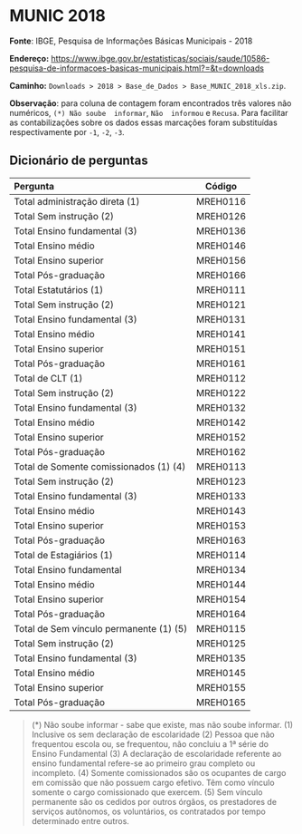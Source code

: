 # MUNIC 2018

**Fonte**:  IBGE, Pesquisa de Informações Básicas Municipais - 2018

**Endereço:** https://www.ibge.gov.br/estatisticas/sociais/saude/10586-pesquisa-de-informacoes-basicas-municipais.html?=&t=downloads

**Caminho:** `Downloads > 2018 > Base_de_Dados > Base_MUNIC_2018_xls.zip`.

**Observação**: para coluna de contagem foram encontrados três valores não numéricos,  `(*) Não soube  informar`, `Não  informou` e `Recusa`. Para facilitar as contabilizações sobre os dados essas marcações foram substituídas respectivamente por `-1`, `-2`, `-3`.

## Dicionário de perguntas

| Pergunta                                |  Código  |
| :-------------------------------------- | :------: |
| Total administração direta (1)          | MREH0116 |
| Total Sem instrução (2)                 | MREH0126 |
| Total Ensino fundamental (3)            | MREH0136 |
| Total Ensino médio                      | MREH0146 |
| Total Ensino superior                   | MREH0156 |
| Total Pós-graduação                     | MREH0166 |
| Total Estatutários (1)                  | MREH0111 |
| Total Sem instrução (2)                 | MREH0121 |
| Total Ensino fundamental (3)            | MREH0131 |
| Total Ensino médio                      | MREH0141 |
| Total Ensino superior                   | MREH0151 |
| Total Pós-graduação                     | MREH0161 |
| Total de CLT (1)                        | MREH0112 |
| Total Sem instrução (2)                 | MREH0122 |
| Total Ensino fundamental (3)            | MREH0132 |
| Total Ensino médio                      | MREH0142 |
| Total Ensino superior                   | MREH0152 |
| Total Pós-graduação                     | MREH0162 |
| Total de Somente comissionados (1) (4)  | MREH0113 |
| Total Sem instrução (2)                 | MREH0123 |
| Total Ensino fundamental (3)            | MREH0133 |
| Total Ensino médio                      | MREH0143 |
| Total Ensino superior                   | MREH0153 |
| Total Pós-graduação                     | MREH0163 |
| Total de Estagiários (1)                | MREH0114 |
| Total Ensino fundamental                | MREH0134 |
| Total Ensino médio                      | MREH0144 |
| Total Ensino superior                   | MREH0154 |
| Total Pós-graduação                     | MREH0164 |
| Total de Sem vínculo permanente (1) (5) | MREH0115 |
| Total Sem instrução (2)                 | MREH0125 |
| Total Ensino fundamental (3)            | MREH0135 |
| Total Ensino médio                      | MREH0145 |
| Total Ensino superior                   | MREH0155 |
| Total Pós-graduação                     | MREH0165 |

> (*) Não soube informar - sabe que existe, mas não soube informar. 
> (1) Inclusive os sem declaração de escolaridade
> (2) Pessoa que não frequentou escola ou, se frequentou, não concluiu a 1ª série do Ensino Fundamental
> (3) A declaração de escolaridade referente ao ensino fundamental refere-se ao primeiro grau completo ou incompleto. 
> (4) Somente comissionados são os ocupantes de cargo em comissão que não possuem cargo efetivo. Têm como vínculo somente o cargo comissionado que exercem.
> (5) Sem vínculo permanente são os cedidos por outros órgãos, os prestadores de serviços autônomos, os voluntários, os contratados por tempo determinado entre outros.
